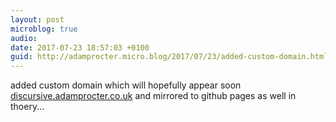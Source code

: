 ```yaml
---
layout: post
microblog: true
audio: 
date: 2017-07-23 18:57:03 +0100
guid: http://adamprocter.micro.blog/2017/07/23/added-custom-domain.html
---
```

added custom domain which will hopefully appear soon [discursive.adamprocter.co.uk](http://discursive.adamprocter.co.uk) and mirrored to github pages as well in thoery...
